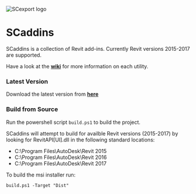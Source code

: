 ![SCexport logo](https://bitbucket.org/anicholas/scaddins/raw/master/share/icons/scaddins-wix.png)

# SCaddins #

SCaddins is a collection of Revit add-ins. Currently Revit versions 2015-2017 are supported.  

Have a look at the [**wiki**](https://github.com/acnicholas/scaddins.wiki/Home) for more information on each utility.

### Latest Version ###

Download the latest version from [**here**](https://github.com/acnicholas/scaddins/releases/latest)

### Build from Source ###

Run the powershell script `build.ps1` to build the project.

SCaddins will attempt to build for availble Revit versions (2015-2017) by looking for RevitAPI[UI].dll in the following standard locations:

 - C:\Program Files\AutoDesk\Revit 2015
 - C:\Program Files\AutoDesk\Revit 2016
 - C:\Program Files\AutoDesk\Revit 2017
 
To build the msi installer run:

`build.ps1 -Target "Dist"`
